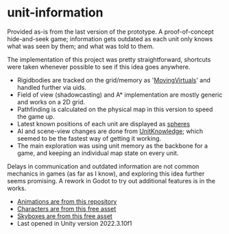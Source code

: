 # unit-information
Provided as-is from the last version of the prototype.
A proof-of-concept hide-and-seek game; information gets outdated as each unit only knows what was seen by them; and what was told to them.


The implementation of this project was pretty straightforward, shortcuts were taken whenever possible to see if this idea goes anywhere.


- Rigidbodies are tracked on the grid/memory as '[MovingVirtuals](https://github.com/ucanluc/unit-information/blob/a702a6e1d447f4c359e57c554344634213fc7f20/Assets/Scripts/GameScene/MovingVirtual.cs#L42)' and handled further via uids.
- Field of view (shadowcasting) and A* implementation are mostly generic and works on a 2D grid.
- Pathfinding is calculated on the physical map in this version to speed the game up.
- Latest known positions of each unit are displayed as [spheres](https://github.com/ucanluc/unit-information/blob/a702a6e1d447f4c359e57c554344634213fc7f20/Assets/Scripts/GameScene/UnitMarker.cs#L7) 
- AI and scene-view changes are done from [UnitKnowledge](https://github.com/ucanluc/unit-information/blob/a702a6e1d447f4c359e57c554344634213fc7f20/Assets/Scripts/Knowledge/UnitKnowledge.cs#L91); which seemed to be the fastest way of getting it working.
- The main exploration was using unit memory as the backbone for a game, and keeping an individual map state on every unit.


Delays in communication and outdated information are not common mechanics in games (as far as I know), and exploring this idea further seems promising.
A rework in Godot to try out additional features is in the works.


- [Animations are from this repository](https://github.com/Unity-Technologies/Standard-Assets-Characters)
- [Characters are from this free asset](https://assetstore.unity.com/packages/3d/props/polygon-starter-pack-low-poly-3d-art-by-synty-156819)
- [Skyboxes are from this free asset](https://assetstore.unity.com/packages/2d/textures-materials/sky/skybox-series-free-103633)
- Last opened in Unity version 2022.3.10f1
